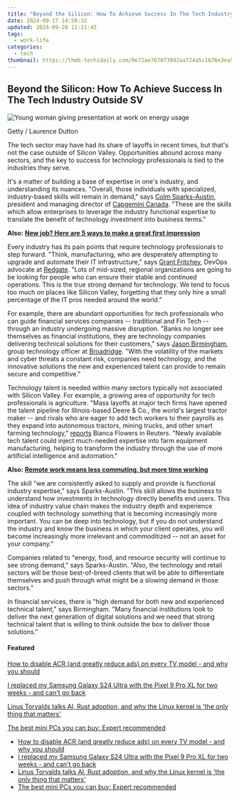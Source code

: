 ```yaml
---
title: "Beyond the Silicon: How To Achieve Success In The Tech Industry Outside SV"
date: 2024-09-17 14:58:32
updated: 2024-09-20 11:21:43
tags:
  - work-life
categories:
  - tech
thumbnail: https://thmb.techidaily.com/0e72ae7670739d2aa724a5c1676e3ea5eb7af36bcb7980843f57c620d01dbd2b.jpg
---
```


## Beyond the Silicon: How To Achieve Success In The Tech Industry Outside SV

![Young woman giving presentation at work on energy usage](https://www.zdnet.com/a/img/resize/6f025067b77542f41d6734d291ff066260c6f04c/2023/02/20/d6508821-9580-4906-a559-5ecf66758962/gettyimages-1402667894.jpg?auto=webp&width=1280)

Getty / Laurence Dutton

The tech sector may have had its share of layoffs in recent times, but that's not the case outside of Silicon Valley. Opportunities abound across many sectors, and the key to success for technology professionals is tied to the industries they serve. 

It's a matter of building a base of expertise in one's industry, and understanding its nuances. "Overall, those individuals with specialized, industry-based skills will remain in demand," says [Colm Sparks-Austin](https://www.linkedin.com/in/colm-sparks-austin/?originalSubdomain=ca), president and managing director of [Capgemini Canada](https://www.capgemini.com/ca-en/contact-us/). "These are the skills which allow enterprises to leverage the industry functional expertise to translate the benefit of technology investment into business terms."

**Also:** [**New job? Here are 5 ways to make a great first impression**](https://www.zdnet.com/home-and-office/work-life/new-job-here-are-5-ways-to-make-a-great-first-impression/)

Every industry has its pain points that require technology professionals to step forward. "Think, manufacturing, who are desperately attempting to upgrade and automate their IT infrastructure," says [Grant Fritchey](https://www.red-gate.com/blog/author/grant-fritchey), DevOps advocate at [Redgate](https://www.red-gate.com/). "Lots of mid-sized, regional organizations are going to be looking for people who can ensure their stable and continued operations. This is the true strong demand for technology. We tend to focus too much on places like Silicon Valley, forgetting that they only hire a small percentage of the IT pros needed around the world." 

For example, there are abundant opportunities for tech professionals who can guide financial services companies -- traditional and Fin Tech -- through an industry undergoing massive disruption. "Banks no longer see themselves as financial institutions, they are technology companies delivering technical solutions for their customers," says [Jason Birmingham](https://www.linkedin.com/in/jason-birmingham-4292733/), group technology officer at [Broadridge](https://www.broadridge.com/). "With the volatility of the markets and cyber threats a constant risk, companies need technology, and the innovative solutions the new and experienced talent can provide to remain secure and competitive." 

Technology talent is needed within many sectors typically not associated with Silicon Valley. For example, a growing area of opportunity for tech professionals is agriculture. "Mass layoffs at major tech firms have opened the talent pipeline for Illinois-based Deere & Co., the world's largest tractor maker -- and rivals who are eager to add tech workers to their payrolls as they expand into autonomous tractors, mining trucks, and other smart farming technology," [reports](https://www.reuters.com/technology/silicon-valley-layoffs-are-boon-tech-hungry-farm-equipment-makers-2023-02-13/) Bianca Flowers in Reuters. "Newly available tech talent could inject much-needed expertise into farm equipment manufacturing, helping to transform the industry through the use of more artificial intelligence and automation."

**Also:** [**Remote work means less commuting, but more time working**](https://www.zdnet.com/home-and-office/work-life/remote-work-means-less-commuting-but-more-time-working/)

The skill "we are consistently asked to supply and provide is functional industry expertise," says Sparks-Austin. "This skill allows the business to understand how investments in technology directly benefits end users. This idea of industry value chain makes the industry depth and experience coupled with technology something that is becoming increasingly more important. You can be deep into technology, but if you do not understand the industry and know the business in which your client operates, you will become increasingly more irrelevant and commoditized -- not an asset for your company." 

Companies related to "energy, food, and resource security will continue to see strong demand," says Sparks-Austin. "Also, the technology and retail sectors will be those best-of-breed clients that will be able to differentiate themselves and push through what might be a slowing demand in those sectors." 

In financial services, there is "high demand for both new and experienced technical talent," says Birmingham. "Many financial institutions look to deliver the next generation of digital solutions and we need that strong technical talent that is willing to think outside the box to deliver those solutions."

#### Featured

[How to disable ACR (and greatly reduce ads) on every TV model - and why you should](https://www.zdnet.com/article/how-to-disable-acr-and-greatly-reduce-ads-on-every-tv-model-and-why-you-should/ "How to disable ACR (and greatly reduce ads) on every TV model - and why you should")

[I replaced my Samsung Galaxy S24 Ultra with the Pixel 9 Pro XL for two weeks - and can't go back](https://www.zdnet.com/article/i-replaced-my-samsung-galaxy-s24-ultra-with-the-pixel-9-pro-xl-for-two-weeks-and-cant-go-back/ "I replaced my Samsung Galaxy S24 Ultra with the Pixel 9 Pro XL for two weeks - and can't go back")

[Linus Torvalds talks AI, Rust adoption, and why the Linux kernel is 'the only thing that matters'](https://www.zdnet.com/article/linus-torvalds-talks-ai-rust-adoption-and-why-the-linux-kernel-is-the-only-thing-that-matters/ "Linus Torvalds talks AI, Rust adoption, and why the Linux kernel is 'the only thing that matters'")

[The best mini PCs you can buy: Expert recommended](https://www.zdnet.com/article/best-mini-pc/ "The best mini PCs you can buy: Expert recommended")

* [How to disable ACR (and greatly reduce ads) on every TV model - and why you should](https://www.zdnet.com/article/how-to-disable-acr-and-greatly-reduce-ads-on-every-tv-model-and-why-you-should/ "How to disable ACR (and greatly reduce ads) on every TV model - and why you should")
* [I replaced my Samsung Galaxy S24 Ultra with the Pixel 9 Pro XL for two weeks - and can't go back](https://www.zdnet.com/article/i-replaced-my-samsung-galaxy-s24-ultra-with-the-pixel-9-pro-xl-for-two-weeks-and-cant-go-back/ "I replaced my Samsung Galaxy S24 Ultra with the Pixel 9 Pro XL for two weeks - and can't go back")
* [Linus Torvalds talks AI, Rust adoption, and why the Linux kernel is 'the only thing that matters'](https://www.zdnet.com/article/linus-torvalds-talks-ai-rust-adoption-and-why-the-linux-kernel-is-the-only-thing-that-matters/ "Linus Torvalds talks AI, Rust adoption, and why the Linux kernel is 'the only thing that matters'")
* [The best mini PCs you can buy: Expert recommended](https://www.zdnet.com/article/best-mini-pc/ "The best mini PCs you can buy: Expert recommended")

<ins class="adsbygoogle"
     style="display:block"
     data-ad-format="autorelaxed"
     data-ad-client="ca-pub-7571918770474297"
     data-ad-slot="1223367746"></ins>



<ins class="adsbygoogle"
     style="display:block"
     data-ad-client="ca-pub-7571918770474297"
     data-ad-slot="8358498916"
     data-ad-format="auto"
     data-full-width-responsive="true"></ins>
